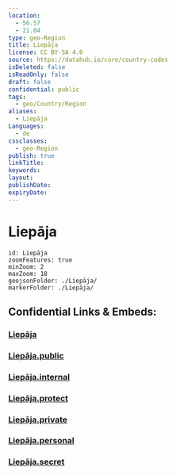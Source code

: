 ```yaml
---
location:
  - 56.57
  - 21.04
type: geo-Region
title: Liepāja
license: CC BY-SA 4.0
source: https://datahub.io/core/country-codes
isDeleted: false
isReadOnly: false
draft: false
confidential: public
tags:
  - geo/Country/Region
aliases:
  - Liepāja
Languages:
  - de
cssclasses:
  - geo-Region
publish: true
linkTitle:
keywords:
layout:
publishDate:
expiryDate:
---
```


# Liepāja

```leaflet
id: Liepāja
zoomFeatures: true 
minZoom: 2 
maxZoom: 18
geojsonFolder: ./Liepāja/
markerFolder: ./Liepāja/
```


## Confidential Links & Embeds: 

### [Liepāja](/_Standards/Earth/Continent/Europe/Europe~North/Latvia/Regions~Latvia/Kurzeme/counties~Kurzeme/Liepāja.md) 

### [Liepāja.public](/_public/Earth/Continent/Europe/Europe~North/Latvia/Regions~Latvia/Kurzeme/counties~Kurzeme/Liepāja.public.md) 

### [Liepāja.internal](/_internal/Earth/Continent/Europe/Europe~North/Latvia/Regions~Latvia/Kurzeme/counties~Kurzeme/Liepāja.internal.md) 

### [Liepāja.protect](/_protect/Earth/Continent/Europe/Europe~North/Latvia/Regions~Latvia/Kurzeme/counties~Kurzeme/Liepāja.protect.md) 

### [Liepāja.private](/_private/Earth/Continent/Europe/Europe~North/Latvia/Regions~Latvia/Kurzeme/counties~Kurzeme/Liepāja.private.md) 

### [Liepāja.personal](/_personal/Earth/Continent/Europe/Europe~North/Latvia/Regions~Latvia/Kurzeme/counties~Kurzeme/Liepāja.personal.md) 

### [Liepāja.secret](/_secret/Earth/Continent/Europe/Europe~North/Latvia/Regions~Latvia/Kurzeme/counties~Kurzeme/Liepāja.secret.md)

